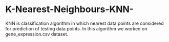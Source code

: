 # K-Nearest-Neighbours-KNN-
KNN is classification algorithm in which nearest data points are considered for prediction of testing data points. In this algorithm we worked on gene_expression.csv dataset.
